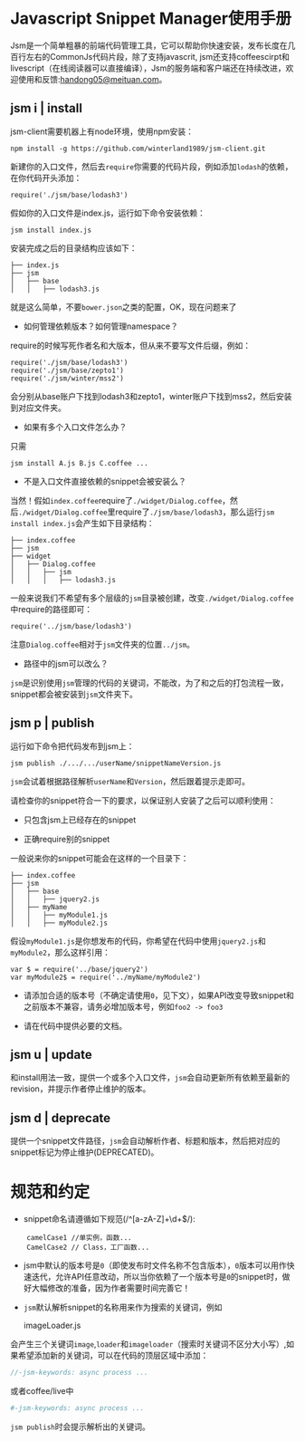Javascript Snippet Manager使用手册
=================================

Jsm是一个简单粗暴的前端代码管理工具，它可以帮助你快速安装，发布长度在几百行左右的CommonJs代码片段，除了支持javascrit, jsm还支持coffeescirpt和livescript（在线阅读器可以直接编译），Jsm的服务端和客户端还在持续改进，欢迎使用和反馈:[handong05@meituan.com](mailto:handong05@meituan.com)。

jsm i | install
---------------

jsm-client需要机器上有node环境，使用npm安装：

    npm install -g https://github.com/winterland1989/jsm-client.git

新建你的入口文件，然后去`require`你需要的代码片段，例如添加`lodash`的依赖，在你代码开头添加：

    require('./jsm/base/lodash3')

假如你的入口文件是index.js，运行如下命令安装依赖：

    jsm install index.js

安装完成之后的目录结构应该如下：

    ├── index.js
    ├── jsm
    │   ├── base
    │   │   ├── lodash3.js

就是这么简单，不要`bower.json`之类的配置，OK，现在问题来了

+ 如何管理依赖版本？如何管理namespace？

require的时候写死作者名和大版本，但从来不要写文件后缀，例如：

    require('./jsm/base/lodash3')
    require('./jsm/base/zepto1')
    require('./jsm/winter/mss2')
    
会分别从base账户下找到lodash3和zepto1，winter账户下找到mss2，然后安装到对应文件夹。

+ 如果有多个入口文件怎么办？

只需

    jsm install A.js B.js C.coffee ...

+ 不是入口文件直接依赖的snippet会被安装么？

当然！假如`index.coffee`require了`./widget/Dialog.coffee`，然后`./widget/Dialog.coffee`里require了`./jsm/base/lodash3`，那么运行`jsm install index.js`会产生如下目录结构：   

    ├── index.coffee
    ├── jsm
    ├── widget
    │   ├── Dialog.coffee
    │   │   ├── jsm
    │   │   │   ├── lodash3.js
    
一般来说我们不希望有多个层级的`jsm`目录被创建，改变`./widget/Dialog.coffee`中require的路径即可：

    require('../jsm/base/lodash3')
    
注意`Dialog.coffee`相对于`jsm`文件夹的位置`../jsm`。

+ 路径中的jsm可以改么？

`jsm`是识别使用`jsm`管理的代码的关键词，不能改，为了和之后的打包流程一致，snippet都会被安装到`jsm`文件夹下。

jsm p | publish
---------------

运行如下命令把代码发布到jsm上：

    jsm publish ./.../.../userName/snippetNameVersion.js
    
`jsm`会试着根据路径解析`userName`和`Version`，然后跟着提示走即可。

请检查你的snippet符合一下的要求，以保证别人安装了之后可以顺利使用：

+ 只包含jsm上已经存在的snippet

+ 正确require别的snippet

一般说来你的snippet可能会在这样的一个目录下：

    ├── index.coffee
    ├── jsm
    │   ├── base
    │   │   ├── jquery2.js
    │   ├── myName
    │   │   ├── myModule1.js
    │   │   ├── myModule2.js
    
假设`myModule1.js`是你想发布的代码，你希望在代码中使用`jquery2.js`和`myModule2`，那么这样引用：

    var $ = require('../base/jquery2')
    var myModule2$ = require('../myName/myModule2')
    
+ 请添加合适的版本号（不确定请使用`0`，见下文），如果API改变导致snippet和之前版本不兼容，请务必增加版本号，例如`foo2 -> foo3`

+ 请在代码中提供必要的文档。

jsm u | update
--------------

和install用法一致，提供一个或多个入口文件，`jsm`会自动更新所有依赖至最新的revision，并提示作者停止维护的版本。

jsm d | deprecate
-----------------

提供一个snippet文件路径，`jsm`会自动解析作者、标题和版本，然后把对应的snippet标记为停止维护(DEPRECATED)。

规范和约定
==========

+ snippet命名请遵循如下规范(/^[a-zA-Z]+\d+$/):

```
    camelCase1 //单实例，函数...
    CamelCase2 // Class，工厂函数...
```

+ jsm中默认的版本号是`0`（即使发布时文件名称不包含版本），`0`版本可以用作快速迭代，允许API任意改动，所以当你依赖了一个版本号是`0`的snippet时，做好大幅修改的准备，因为作者需要时间完善它！

+ `jsm`默认解析snippet的名称用来作为搜索的关键词，例如
    
    imageLoader.js

会产生三个关键词`image`,`loader`和`imageloader`（搜索时关键词不区分大小写）,如果希望添加新的关键词，可以在代码的顶层区域中添加：

```js
//-jsm-keywords: async process ...
```

或者coffee/live中

```coffee
#-jsm-keywords: async process ...
```

`jsm publish`时会提示解析出的关键词。
